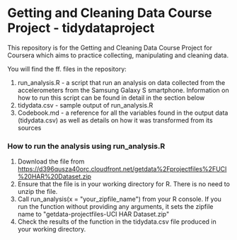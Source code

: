 # Getting and Cleaning Data Course Project - tidydataproject

This repository is for the Getting and Cleaning Data Course Project for Coursera which aims to practice collecting, manipulating and cleaning data.

You will find the ff. files in the repository:

1. run_analysis.R - a script that run an analysis on data collected from the accelerometers from the Samsung Galaxy S smartphone. Information on how to run this script can be found in detail in the section below
2. tidydata.csv - sample output of run_analysis.R
3. Codebook.md - a reference for all the variables found in the output data (tidydata.csv) as well as details on how it was transformed from its sources

### How to run the analysis using run_analysis.R

1. Download the file from https://d396qusza40orc.cloudfront.net/getdata%2Fprojectfiles%2FUCI%20HAR%20Dataset.zip
2. Ensure that the file is in your working directory for R. There is no need to unzip the file.
3. Call run_analysis(x = "your_zipfile_name") from your R console. If you run the function without providing any arguments, it sets the zipfile name to "getdata-projectfiles-UCI HAR Dataset.zip"
3. Check the results of the function in the tidydata.csv file produced in your working directory.